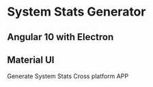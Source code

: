 # System Stats Generator

## Angular 10 with Electron

## Material UI

Generate System Stats Cross platform APP
